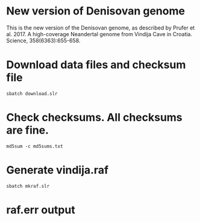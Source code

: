 # New version of Denisovan genome

This is the new version of the Denisovan genome, as described by
Prufer et al. 2017. A high-coverage Neandertal genome from Vindija
Cave in Croatia. Science, 358(6363):655-658.

# Download data files and checksum file

    sbatch download.slr

# Check checksums. All checksums are fine.

    md5sum -c md5sums.txt

# Generate vindija.raf

    sbatch mkraf.slr

# raf.err output

